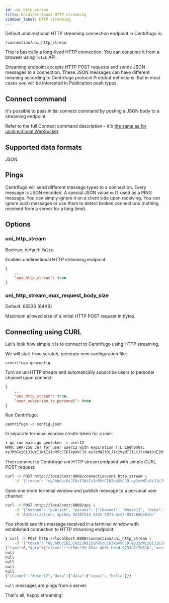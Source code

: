 ```yaml
---
id: uni_http_stream
title: Unidirectional HTTP streaming
sidebar_label: HTTP streaming
---
```


Default unidirectional HTTP streaming connection endpoint in Centrifugo is:

```
/connection/uni_http_stream
```

This is basically a long-lived HTTP connection. You can consume it from a browser using `fetch` API.

Streaming endpoint accepts HTTP POST requests and sends JSON messages to a connection. These JSON messages can have different meaning according to Centrifuge protocol Protobuf definitions. But in most cases you will be interested in Publication push types.

## Connect command

It's possible to pass initial connect command by posting a JSON body to a streaming endpoint. 

Refer to the full Connect command description – it's [the same as for unidirectional WebSocket](./uni_websocket.md#connect-command).

## Supported data formats

JSON

## Pings

Centrifugo will send different message types to a connection. Every message is JSON encoded. A special JSON value `null` used as a PING message. You can simply ignore it on a client side upon receiving. You can ignore such messages or use them to detect broken connections (nothing received from a server for a long time).

## Options

### uni_http_stream

Boolean, default: `false`.

Enables unidirectional HTTP streaming endpoint.

```json title="config.json"
{
    ...
    "uni_http_stream": true
}
```

### uni_http_stream_max_request_body_size

Default: 65536 (64KB)

Maximum allowed size of a initial HTTP POST request in bytes.

## Connecting using CURL

Let's look how simple it is to connect to Centrifugo using HTTP streaming.

We will start from scratch, generate new configuration file:

```
centrifugo genconfig
```

Turn on uni HTTP stream and automatically subscribe users to personal channel upon connect:

```json title="config.json"
{
    ...
    "uni_http_stream": true,
    "user_subscribe_to_personal": true
}
```

Run Centrifugo:

```
centrifugo -c config.json
```

In separate terminal window create token for a user:

```bash
❯ go run main.go gentoken -u user12
HMAC SHA-256 JWT for user user12 with expiration TTL 168h0m0s:
eyJhbGciOiJIUzI1NiIsInR5cCI6IkpXVCJ9.eyJzdWIiOiJ1c2VyMTIiLCJleHAiOjE2MjUwNzMyODh9.BxmS4R-X6YXMxLfXNhYRzeHvtu_M2NCaXF6HNu7VnDM
```

Then connect to Centrifugo uni HTTP stream endpoint with simple CURL POST request:

```bash
curl -X POST http://localhost:8000/connection/uni_http_stream \
    -d '{"token": "eyJhbGciOiJIUzI1NiIsInR5cCI6IkpXVCJ9.eyJzdWIiOiJ1c2VyMTIiLCJleHAiOjE2MjUwNzMyODh9.BxmS4R-X6YXMxLfXNhYRzeHvtu_M2NCaXF6HNu7VnDM"}'
```

Open one more terminal window and publish message to a personal user channel:

```bash
curl -X POST http://localhost:8000/api \
    -d '{"method": "publish", "params": {"channel": "#user12", "data": {"input": "hello"}}}' \
    -H "Authorization: apikey 9230f514-34d2-4971-ace2-851c656e81dc"
```

You should see this message received in a terminal window with established connection to HTTP streaming endpoint:

```bash
❯ curl -X POST http://localhost:8000/connection/uni_http_stream \
    -d '{"token": "eyJhbGciOiJIUzI1NiIsInR5cCI6IkpXVCJ9.eyJzdWIiOiJ1c2VyMTIiLCJleHAiOjE2MjUwNzMyODh9.BxmS4R-X6YXMxLfXNhYRzeHvtu_M2NCaXF6HNu7VnDM"}'
{"type":6,"data":{"client":"cf5dc239-83ac-4d0f-b9ed-9733d7f7b61b","version":"dev","subs":{"#user12":{}}}}
null
null
null
null
null
{"channel":"#user12","data":{"data":{"input": "hello"}}}
```

`null` messages are pings from a server.

That's all, happy streaming!
